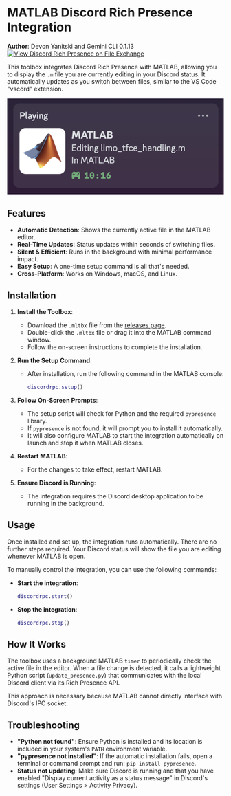 # MATLAB Discord Rich Presence Integration

**Author**: Devon Yanitski and Gemini CLI 0.1.13 [![View Discord Rich Presence on File Exchange](https://www.mathworks.com/matlabcentral/images/matlab-file-exchange.svg)](https://www.mathworks.com/matlabcentral/fileexchange/181627-discord-rich-presence)

This toolbox integrates Discord Rich Presence with MATLAB, allowing you to display the `.m` file you are currently editing in your Discord status. It automatically updates as you switch between files, similar to the VS Code "vscord" extension.

![Demo Image](MATLAB-Discord-Rich-Presence-Demo.png)

## Features

- **Automatic Detection**: Shows the currently active file in the MATLAB editor.
- **Real-Time Updates**: Status updates within seconds of switching files.
- **Silent & Efficient**: Runs in the background with minimal performance impact.
- **Easy Setup**: A one-time setup command is all that's needed.
- **Cross-Platform**: Works on Windows, macOS, and Linux.

## Installation

1.  **Install the Toolbox**:
    -   Download the `.mltbx` file from the [releases page](https://github.com/devon7y/MATLAB-Discord-Rich-Presence/releases/tag/v1.0.0).
    -   Double-click the `.mltbx` file or drag it into the MATLAB command window.
    -   Follow the on-screen instructions to complete the installation.

2.  **Run the Setup Command**:
    -   After installation, run the following command in the MATLAB console:

        ```matlab
        discordrpc.setup()
        ```

3.  **Follow On-Screen Prompts**:
    -   The setup script will check for Python and the required `pypresence` library.
    -   If `pypresence` is not found, it will prompt you to install it automatically.
    -   It will also configure MATLAB to start the integration automatically on launch and stop it when MATLAB closes.

4.  **Restart MATLAB**:
    -   For the changes to take effect, restart MATLAB.

5.  **Ensure Discord is Running**:
    -   The integration requires the Discord desktop application to be running in the background.

## Usage

Once installed and set up, the integration runs automatically. There are no further steps required. Your Discord status will show the file you are editing whenever MATLAB is open.

To manually control the integration, you can use the following commands:

-   **Start the integration**:
    ```matlab
    discordrpc.start()
    ```
-   **Stop the integration**:
    ```matlab
    discordrpc.stop()
    ```

## How It Works

The toolbox uses a background MATLAB `timer` to periodically check the active file in the editor. When a file change is detected, it calls a lightweight Python script (`update_presence.py`) that communicates with the local Discord client via its Rich Presence API.

This approach is necessary because MATLAB cannot directly interface with Discord's IPC socket.

## Troubleshooting

-   **"Python not found"**: Ensure Python is installed and its location is included in your system's `PATH` environment variable.
-   **"pypresence not installed"**: If the automatic installation fails, open a terminal or command prompt and run: `pip install pypresence`.
-   **Status not updating**: Make sure Discord is running and that you have enabled "Display current activity as a status message" in Discord's settings (User Settings > Activity Privacy).

